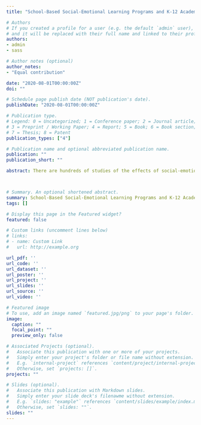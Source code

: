 ```yaml
---
title: "School-Based Social-Emotional Learning Programs and K-12 Academic Achievement"

# Authors
# If you created a profile for a user (e.g. the default `admin` user), write the username (folder name) here 
# and it will be replaced with their full name and linked to their profile.
authors:
- admin
- sass

# Author notes (optional)
author_notes:
- "Equal contribution"

date: "2020-08-01T00:00:00Z"
doi: ""

# Schedule page publish date (NOT publication's date).
publishDate: "2020-08-01T00:00:00Z"

# Publication type.
# Legend: 0 = Uncategorized; 1 = Conference paper; 2 = Journal article;
# 3 = Preprint / Working Paper; 4 = Report; 5 = Book; 6 = Book section;
# 7 = Thesis; 8 = Patent
publication_types: ["4"]

# Publication name and optional abbreviated publication name.
publication: ""
publication_short: ""

abstract: There are hundreds of studies of the effects of social-emotional learning (SEL) programs, but only a small fraction of them provide causal evidence on the impacts of school-based “universal” (non- targeted) programs on student achievement.The most reliable studies of universal school-based SEL programs—those employing randomized controlled trials and large samples of students—showed positive effects of SEL on student achievement, on average, but there is substantial variation in the estimated impacts across studies. On average, SEL programs implemented in elementary schools tended to be more effective than those employed in secondary schools. However, impacts do not appear to vary consistently with the intensity of program delivery or with the economic status of the students a school serves. There are a variety of popular SEL programs, but the evidence base on the effects of any particular program on student outcomes is thin. The most frequently studied programs tend to garner mixed results.



# Summary. An optional shortened abstract.
summary: School-Based Social-Emotional Learning Programs and K-12 Academic Achievement.
tags: []

# Display this page in the Featured widget?
featured: false

# Custom links (uncomment lines below)
# links:
# - name: Custom Link
#   url: http://example.org

url_pdf: ''
url_code: ''
url_dataset: ''
url_poster: ''
url_project: ''
url_slides: ''
url_source: ''
url_video: ''

# Featured image
# To use, add an image named `featured.jpg/png` to your page's folder. 
image:
  caption: ""
  focal_point: ""
  preview_only: false

# Associated Projects (optional).
#   Associate this publication with one or more of your projects.
#   Simply enter your project's folder or file name without extension.
#   E.g. `internal-project` references `content/project/internal-project/index.md`.
#   Otherwise, set `projects: []`.
projects: ""

# Slides (optional).
#   Associate this publication with Markdown slides.
#   Simply enter your slide deck's filenawme without extension.
#   E.g. `slides: "example"` references `content/slides/example/index.md`.
#   Otherwise, set `slides: ""`.
slides: ""
---
```



